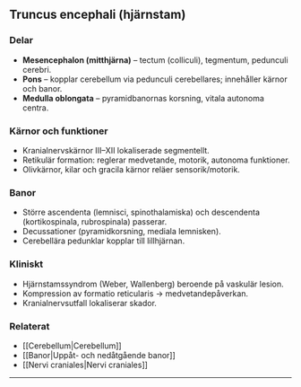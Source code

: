 ## Truncus encephali (hjärnstam)

### Delar
- **Mesencephalon (mitthjärna)** – tectum (colliculi), tegmentum, pedunculi cerebri.  
- **Pons** – kopplar cerebellum via pedunculi cerebellares; innehåller kärnor och banor.  
- **Medulla oblongata** – pyramidbanornas korsning, vitala autonoma centra.

### Kärnor och funktioner
- Kranialnervskärnor III–XII lokaliserade segmentellt.  
- Retikulär formation: reglerar medvetande, motorik, autonoma funktioner.  
- Olivkärnor, kilar och gracila kärnor reläer sensorik/motorik.

### Banor
- Större ascendenta (lemnisci, spinothalamiska) och descendenta (kortikospinala, rubrospinala) passerar.  
- Decussationer (pyramidkorsning, mediala lemnisken).  
- Cerebellära pedunklar kopplar till lillhjärnan.

### Kliniskt
- Hjärnstamssyndrom (Weber, Wallenberg) beroende på vaskulär lesion.  
- Kompression av formatio reticularis → medvetandepåverkan.  
- Kranialnervsutfall lokaliserar skador.

### Relaterat
- [[Cerebellum|Cerebellum]]  
- [[Banor|Uppåt- och nedåtgående banor]]  
- [[Nervi craniales|Nervi craniales]]  

---
